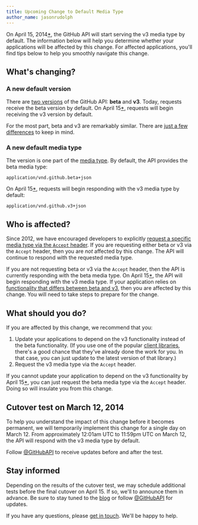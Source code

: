 ```yaml
---
title: Upcoming Change to Default Media Type
author_name: jasonrudolph
---
```


On April 15, 2014[*](#cutover-test), the GitHub API will start serving the v3 media type by default. The information below will help you determine whether your applications will be affected by this change. For affected applications, you'll find tips below to help you smoothly navigate this change.

## What's changing?

### A new default version

There are [two versions][versions] of the GitHub API: **beta** and **v3**. Today, requests receive the beta version by default. On April 15[*](#cutover-test), requests will begin receiving the v3 version by default.

For the most part, beta and v3 are remarkably similar. There are [just a few differences][differences] to keep in mind.

### A new default media type

The version is one part of the [media type][media]. By default, the API provides the beta media type:

    application/vnd.github.beta+json

On April 15[*](#cutover-test), requests will begin responding with the v3 media type by default:

    application/vnd.github.v3+json

## Who is affected?

Since 2012, we have encouraged developers to explicitly [request a specific media type via the `Accept` header][request-a-media-type]. If you are requesting either beta or v3 via the `Accept` header, then you are _not_ affected by this change. The API will continue to respond with the requested media type.

If you are not requesting beta or v3 via the `Accept` header, then the API is currently responding with the beta media type. On April 15[*](#cutover-test), the API will begin responding with the v3 media type. If your application relies on [functionality that differs between beta and v3][differences], then you are affected by this change. You will need to take steps to prepare for the change.

## What should you do?

If you are affected by this change, we recommend that you:

1. Update your applications to depend on the v3 functionality instead of the beta functionality. (If you use one of the popular [client libraries][libraries], there's a good chance that they've already done the work for you. In that case, you can just update to the latest version of that library.)
2. Request the v3 media type via the `Accept` header.

If you cannot update your application to depend on the v3 functionality by April 15[*](#cutover-test), you can just request the beta media type via the `Accept` header. Doing so will insulate you from this change.

<a id="cutover-test">

## Cutover test on March 12, 2014

To help you understand the impact of this change before it becomes permanent, we will temporarily implement this change for a single day on March 12. From approximately 12:01am UTC to 11:59pm UTC on March 12, the API will respond with the v3 media type by default.

Follow [@GitHubAPI][] to receive updates before and after the test.

## Stay informed

Depending on the results of the cutover test, we may schedule additional tests before the final cutover on April 15. If so, we'll to announce them in advance. Be sure to stay tuned to the [blog] or follow [@GitHubAPI] for updates.

If you have any questions, please [get in touch][contact]. We'll be happy to help.

[@GitHubAPI]: https://twitter.com/GitHubAPI
[blog]: /changes
[contact]: https://github.com/contact?form[subject]=Upcoming+change+to+default+API+media+type
[differences]: /v3/versions/#differences-from-beta-version
[libraries]: /libraries/
[media]: /v3/media
[request-a-media-type]: /v3/media/#request-specific-version
[versions]: /v3/versions
